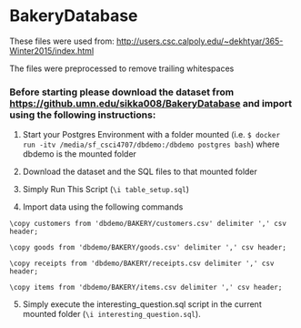 # BakeryDatabase

These files were used from: http://users.csc.calpoly.edu/~dekhtyar/365-Winter2015/index.html

The files were preprocessed to remove trailing whitespaces

### Before starting please download the dataset from https://github.umn.edu/sikka008/BakeryDatabase and import using the following instructions: 
1. Start your Postgres Environment with a folder mounted (i.e. `$ docker run -itv /media/sf_csci4707/dbdemo:/dbdemo postgres bash`) where dbdemo is the mounted folder

2. Download the dataset and the SQL files to that mounted folder

3. Simply Run This Script (`\i table_setup.sql`)

4. Import data using the following commands
 
 `\copy customers from 'dbdemo/BAKERY/customers.csv' delimiter ',' csv header;`
 
 `\copy goods from 'dbdemo/BAKERY/goods.csv' delimiter ',' csv header;`
 
 `\copy receipts from 'dbdemo/BAKERY/receipts.csv delimiter ',' csv header;`
 
 `\copy items from 'dbdemo/BAKERY/items.csv delimiter ',' csv header;` 
 
 5. Simply execute the interesting_question.sql script in the current mounted folder (`\i interesting_question.sql`).
